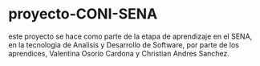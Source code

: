 # proyecto-CONI-SENA
este proyecto se hace como parte de la etapa de aprendizaje en el SENA, en la tecnologia de Analisis y Desarrollo de Software, por parte de los aprendices, Valentina Osorio Cardona y Christian Andres Sanchez.
